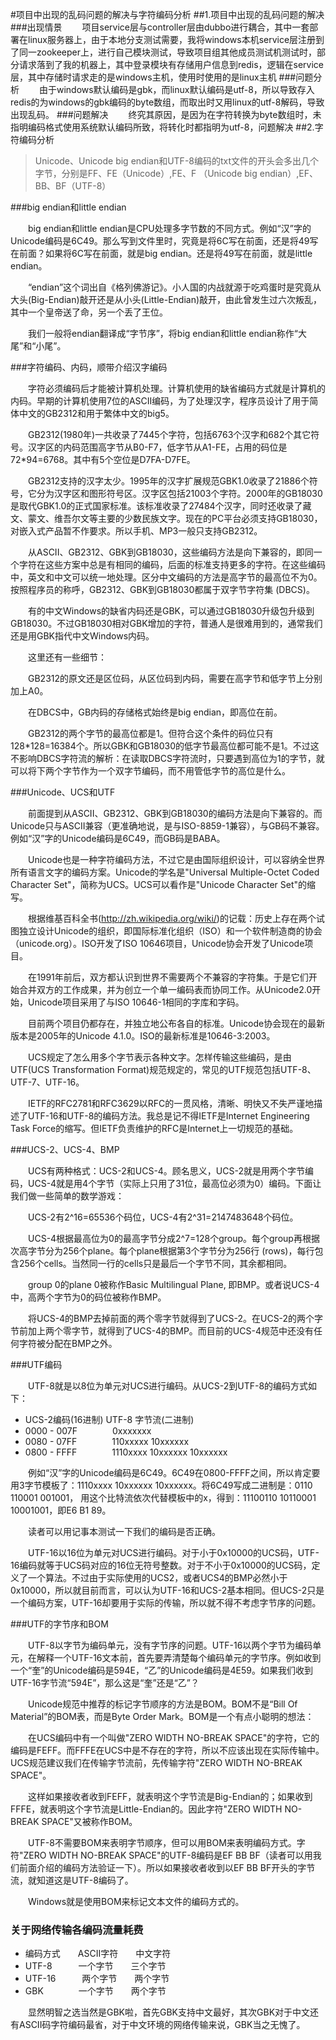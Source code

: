 #项目中出现的乱码问题的解决与字符编码分析
##1.项目中出现的乱码问题的解决
###出现情景
&emsp;&emsp;项目service层与controller层由dubbo进行耦合，其中一套部署在linux服务器上，由于本地分支测试需要，我将windows本机service层注册到了同一zookeeper上，进行自己模块测试，导致项目组其他成员测试机测试时，部分请求落到了我的机器上，其中登录模块有存储用户信息到redis，逻辑在service层，其中存储时请求走的是windows主机，使用时使用的是linux主机
###问题分析
&emsp;&emsp;由于windows默认编码是gbk，而linux默认编码是utf-8，所以导致存入redis的为windows的gbk编码的byte数组，而取出时又用linux的utf-8解码，导致出现乱码。
###问题解决
&emsp;&emsp;终究其原因，是因为在字符转换为byte数组时，未指明编码格式使用系统默认编码所致，将转化时都指明为utf-8，问题解决
##2.字符编码分析

> Unicode、Unicode big endian和UTF-8编码的txt文件的开头会多出几个字节，分别是FF、FE（Unicode）,FE、F  （Unicode big endian）,EF、BB、BF（UTF-8）

###big endian和little endian

&emsp;&emsp;big endian和little endian是CPU处理多字节数的不同方式。例如“汉”字的Unicode编码是6C49。那么写到文件里时，究竟是将6C写在前面，还是将49写在前面？如果将6C写在前面，就是big endian。还是将49写在前面，就是little endian。

&emsp;&emsp;“endian”这个词出自《格列佛游记》。小人国的内战就源于吃鸡蛋时是究竟从大头(Big-Endian)敲开还是从小头(Little-Endian)敲开，由此曾发生过六次叛乱，其中一个皇帝送了命，另一个丢了王位。

&emsp;&emsp;我们一般将endian翻译成“字节序”，将big endian和little endian称作“大尾”和“小尾”。

###字符编码、内码，顺带介绍汉字编码

&emsp;&emsp;字符必须编码后才能被计算机处理。计算机使用的缺省编码方式就是计算机的内码。早期的计算机使用7位的ASCII编码，为了处理汉字，程序员设计了用于简体中文的GB2312和用于繁体中文的big5。

&emsp;&emsp;GB2312(1980年)一共收录了7445个字符，包括6763个汉字和682个其它符号。汉字区的内码范围高字节从B0-F7，低字节从A1-FE，占用的码位是72*94=6768。其中有5个空位是D7FA-D7FE。

&emsp;&emsp;GB2312支持的汉字太少。1995年的汉字扩展规范GBK1.0收录了21886个符号，它分为汉字区和图形符号区。汉字区包括21003个字符。2000年的GB18030是取代GBK1.0的正式国家标准。该标准收录了27484个汉字，同时还收录了藏文、蒙文、维吾尔文等主要的少数民族文字。现在的PC平台必须支持GB18030，对嵌入式产品暂不作要求。所以手机、MP3一般只支持GB2312。

&emsp;&emsp;从ASCII、GB2312、GBK到GB18030，这些编码方法是向下兼容的，即同一个字符在这些方案中总是有相同的编码，后面的标准支持更多的字符。在这些编码中，英文和中文可以统一地处理。区分中文编码的方法是高字节的最高位不为0。按照程序员的称呼，GB2312、GBK到GB18030都属于双字节字符集 (DBCS)。

&emsp;&emsp;有的中文Windows的缺省内码还是GBK，可以通过GB18030升级包升级到GB18030。不过GB18030相对GBK增加的字符，普通人是很难用到的，通常我们还是用GBK指代中文Windows内码。

&emsp;&emsp;这里还有一些细节：

&emsp;&emsp;GB2312的原文还是区位码，从区位码到内码，需要在高字节和低字节上分别加上A0。

&emsp;&emsp;在DBCS中，GB内码的存储格式始终是big endian，即高位在前。

&emsp;&emsp;GB2312的两个字节的最高位都是1。但符合这个条件的码位只有128*128=16384个。所以GBK和GB18030的低字节最高位都可能不是1。不过这不影响DBCS字符流的解析：在读取DBCS字符流时，只要遇到高位为1的字节，就可以将下两个字节作为一个双字节编码，而不用管低字节的高位是什么。


###Unicode、UCS和UTF

&emsp;&emsp;前面提到从ASCII、GB2312、GBK到GB18030的编码方法是向下兼容的。而Unicode只与ASCII兼容（更准确地说，是与ISO-8859-1兼容），与GB码不兼容。例如“汉”字的Unicode编码是6C49，而GB码是BABA。

&emsp;&emsp;Unicode也是一种字符编码方法，不过它是由国际组织设计，可以容纳全世界所有语言文字的编码方案。Unicode的学名是"Universal Multiple-Octet Coded Character Set"，简称为UCS。UCS可以看作是"Unicode Character Set"的缩写。

&emsp;&emsp;根据维基百科全书(http://zh.wikipedia.org/wiki/)的记载：历史上存在两个试图独立设计Unicode的组织，即国际标准化组织（ISO）和一个软件制造商的协会（unicode.org）。ISO开发了ISO 10646项目，Unicode协会开发了Unicode项目。

&emsp;&emsp;在1991年前后，双方都认识到世界不需要两个不兼容的字符集。于是它们开始合并双方的工作成果，并为创立一个单一编码表而协同工作。从Unicode2.0开始，Unicode项目采用了与ISO 10646-1相同的字库和字码。

&emsp;&emsp;目前两个项目仍都存在，并独立地公布各自的标准。Unicode协会现在的最新版本是2005年的Unicode 4.1.0。ISO的最新标准是10646-3:2003。

&emsp;&emsp;UCS规定了怎么用多个字节表示各种文字。怎样传输这些编码，是由UTF(UCS Transformation Format)规范规定的，常见的UTF规范包括UTF-8、UTF-7、UTF-16。

&emsp;&emsp;IETF的RFC2781和RFC3629以RFC的一贯风格，清晰、明快又不失严谨地描述了UTF-16和UTF-8的编码方法。我总是记不得IETF是Internet Engineering Task Force的缩写。但IETF负责维护的RFC是Internet上一切规范的基础。


###UCS-2、UCS-4、BMP

&emsp;&emsp;UCS有两种格式：UCS-2和UCS-4。顾名思义，UCS-2就是用两个字节编码，UCS-4就是用4个字节（实际上只用了31位，最高位必须为0）编码。下面让我们做一些简单的数学游戏：

&emsp;&emsp;UCS-2有2^16=65536个码位，UCS-4有2^31=2147483648个码位。

&emsp;&emsp;UCS-4根据最高位为0的最高字节分成2^7=128个group。每个group再根据次高字节分为256个plane。每个plane根据第3个字节分为256行 (rows)，每行包含256个cells。当然同一行的cells只是最后一个字节不同，其余都相同。

&emsp;&emsp;group 0的plane 0被称作Basic Multilingual Plane, 即BMP。或者说UCS-4中，高两个字节为0的码位被称作BMP。

&emsp;&emsp;将UCS-4的BMP去掉前面的两个零字节就得到了UCS-2。在UCS-2的两个字节前加上两个零字节，就得到了UCS-4的BMP。而目前的UCS-4规范中还没有任何字符被分配在BMP之外。


###UTF编码

&emsp;&emsp;UTF-8就是以8位为单元对UCS进行编码。从UCS-2到UTF-8的编码方式如下：

 * UCS-2编码(16进制)	UTF-8 字节流(二进制)
* 0000 - 007F&emsp;&emsp;&emsp;&emsp;0xxxxxxx
* 0080 - 07FF&emsp;&emsp;&emsp;&emsp;110xxxxx 10xxxxxx
* 0800 - FFFF&emsp;&emsp;&emsp;&emsp;1110xxxx 10xxxxxx 10xxxxxx

&emsp;&emsp;例如“汉”字的Unicode编码是6C49。6C49在0800-FFFF之间，所以肯定要用3字节模板了：1110xxxx 10xxxxxx 10xxxxxx。将6C49写成二进制是：0110 110001 001001， 用这个比特流依次代替模板中的x，得到：11100110 10110001 10001001，即E6 B1 89。

&emsp;&emsp;读者可以用记事本测试一下我们的编码是否正确。

&emsp;&emsp;UTF-16以16位为单元对UCS进行编码。对于小于0x10000的UCS码，UTF-16编码就等于UCS码对应的16位无符号整数。对于不小于0x10000的UCS码，定义了一个算法。不过由于实际使用的UCS2，或者UCS4的BMP必然小于0x10000，所以就目前而言，可以认为UTF-16和UCS-2基本相同。但UCS-2只是一个编码方案，UTF-16却要用于实际的传输，所以就不得不考虑字节序的问题。


###UTF的字节序和BOM

&emsp;&emsp;UTF-8以字节为编码单元，没有字节序的问题。UTF-16以两个字节为编码单元，在解释一个UTF-16文本前，首先要弄清楚每个编码单元的字节序。例如收到一个“奎”的Unicode编码是594E，“乙”的Unicode编码是4E59。如果我们收到UTF-16字节流“594E”，那么这是“奎”还是“乙”？

&emsp;&emsp;Unicode规范中推荐的标记字节顺序的方法是BOM。BOM不是“Bill Of Material”的BOM表，而是Byte Order Mark。BOM是一个有点小聪明的想法：

&emsp;&emsp;在UCS编码中有一个叫做"ZERO WIDTH NO-BREAK SPACE"的字符，它的编码是FEFF。而FFFE在UCS中是不存在的字符，所以不应该出现在实际传输中。UCS规范建议我们在传输字节流前，先传输字符"ZERO WIDTH NO-BREAK SPACE"。

&emsp;&emsp;这样如果接收者收到FEFF，就表明这个字节流是Big-Endian的；如果收到FFFE，就表明这个字节流是Little-Endian的。因此字符"ZERO WIDTH NO-BREAK SPACE"又被称作BOM。

&emsp;&emsp;UTF-8不需要BOM来表明字节顺序，但可以用BOM来表明编码方式。字符"ZERO WIDTH NO-BREAK SPACE"的UTF-8编码是EF BB BF（读者可以用我们前面介绍的编码方法验证一下）。所以如果接收者收到以EF BB BF开头的字节流，就知道这是UTF-8编码了。

&emsp;&emsp;Windows就是使用BOM来标记文本文件的编码方式的。

### 关于网络传输各编码流量耗费

*  编码方式&emsp;&emsp;ASCII字符&emsp;&emsp;中文字符
*  UTF-8&emsp;&emsp;&emsp;一个字节&emsp;&emsp;三个字节
*  UTF-16&emsp;&emsp;&emsp;两个字节&emsp;&emsp;两个字节
*  GBK&emsp;&emsp;&emsp;&emsp;一个字节&emsp;&emsp;两个字节

&emsp;&emsp;显然明智之选当然是GBK啦，首先GBK支持中文最好，其次GBK对于中文还有ASCII码字符编码最省，对于中文环境的网络传输来说，GBK当之无愧了。
